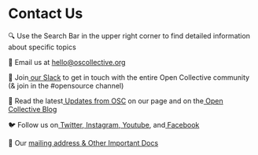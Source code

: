 # Contact Us

🔍 Use the Search Bar in the upper right corner to find detailed information about specific topics

💌 Email us at [hello@oscollective.org](mailto:hello@oscollective.org)

💬 Join[ our Slack](https://join.slack.com/t/opencollective/shared\_invite/zt-f43qko76-sD8G\~e\_vQCm4TtpIsM4i\~A) to get in touch with the entire Open Collective community (& join in the #opensource channel)

🌱 Read the latest[ Updates from OSC](https://opencollective.com/opensource/updates) on our page and on the[ Open Collective Blog](https://blog.opencollective.com)

🐦 Follow us on[ Twitter](https://twitter.com/opencollect),[ Instagram](https://www.instagram.com/opencollective/),[ Youtube](https://www.youtube.com/c/OpenCollective), and[ Facebook](https://www.facebook.com/OpenCollect)

📍 Our [mailing address & Other Important Docs](official-info-and-docs.md)

